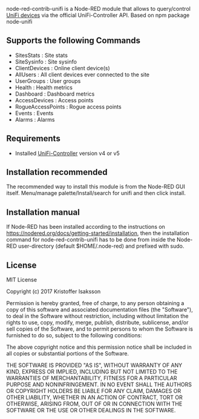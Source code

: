 node-red-contrib-unifi is a Node-RED module that allows to query/control [UniFi devices](http://www.ubnt.com/) via the official UniFi-Controller API. Based on npm package node-unifi

## Supports the following Commands
* SitesStats : Site stats
* SiteSysinfo : Site sysinfo
* ClientDevices : Online client device(s)
* AllUsers : All client devices ever connected to the site
* UserGroups : User groups
* Health : Health metrics
* Dashboard : Dashboard metrics
* AccessDevices : Access points
* RogueAccessPoints : Rogue access points
* Events : Events
* Alarms : Alarms

## Requirements
* Installed [UniFi-Controller](https://www.ubnt.com/download/unifi) version v4 or v5

## Installation recommended
The recommended way to install this module is from the Node-RED GUI itself.
Menu/manage palette/Install/search for unifi and then click install.

## Installation manual
If Node-RED has been installed according to the instructions on https://nodered.org/docs/getting-started/installation, 
then the installation command for node-red-contrib-unifi has to be done from inside the Node-RED 
user-directory (default $HOME/.node-red) and prefixed with sudo.

## License
MIT License

Copyright (c) 2017 Kristoffer Isaksson

Permission is hereby granted, free of charge, to any person obtaining a copy
of this software and associated documentation files (the "Software"), to deal
in the Software without restriction, including without limitation the rights
to use, copy, modify, merge, publish, distribute, sublicense, and/or sell
copies of the Software, and to permit persons to whom the Software is
furnished to do so, subject to the following conditions:

The above copyright notice and this permission notice shall be included in all
copies or substantial portions of the Software.

THE SOFTWARE IS PROVIDED "AS IS", WITHOUT WARRANTY OF ANY KIND, EXPRESS OR
IMPLIED, INCLUDING BUT NOT LIMITED TO THE WARRANTIES OF MERCHANTABILITY,
FITNESS FOR A PARTICULAR PURPOSE AND NONINFRINGEMENT. IN NO EVENT SHALL THE
AUTHORS OR COPYRIGHT HOLDERS BE LIABLE FOR ANY CLAIM, DAMAGES OR OTHER
LIABILITY, WHETHER IN AN ACTION OF CONTRACT, TORT OR OTHERWISE, ARISING FROM,
OUT OF OR IN CONNECTION WITH THE SOFTWARE OR THE USE OR OTHER DEALINGS IN THE
SOFTWARE.
